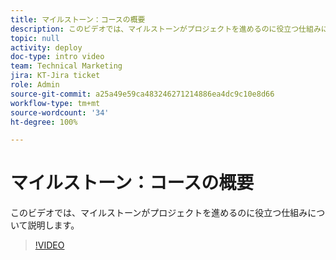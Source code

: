 ```yaml
---
title: マイルストーン：コースの概要
description: このビデオでは、マイルストーンがプロジェクトを進めるのに役立つ仕組みについて説明します。
topic: null
activity: deploy
doc-type: intro video
team: Technical Marketing
jira: KT-Jira ticket
role: Admin
source-git-commit: a25a49e59ca483246271214886ea4dc9c10e8d66
workflow-type: tm+mt
source-wordcount: '34'
ht-degree: 100%

---
```


# マイルストーン：コースの概要

このビデオでは、マイルストーンがプロジェクトを進めるのに役立つ仕組みについて説明します。

>[!VIDEO](https://video.tv.adobe.com/v/335203/?quality=12&learn=on)
